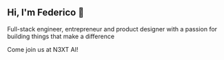 ## Hi, I'm Federico 👋

Full-stack engineer, entrepreneur and product designer with a passion for building things that make a difference

Come join us at N3XT AI!
